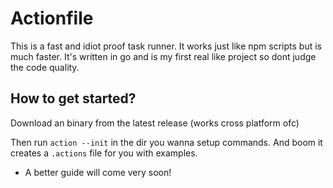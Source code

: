 # Actionfile

This is a fast and idiot proof task runner. It works just like npm scripts but is much faster. It's written in go and is my first real like project so dont judge the code quality.

## How to get started?

Download an binary from the latest release (works cross platform ofc)

Then run `action --init` in the dir you wanna setup commands. And boom it creates a `.actions` file for you with examples.

- A better guide will come very soon!
